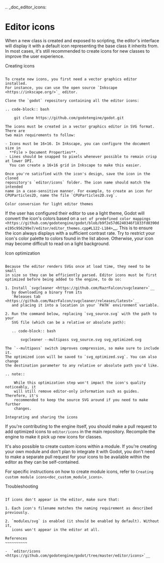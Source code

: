 .. _doc_editor_icons:

Editor icons
============

When a new class is created and exposed to scripting, the editor's interface
will display it with a default icon representing the base class it inherits
from. In most cases, it's still recommended to create icons for new classes to
improve the user experience.

Creating icons
~~~~~~~~~~~~~~

To create new icons, you first need a vector graphics editor installed.
For instance, you can use the open source `Inkscape <https://inkscape.org/>`_ editor.

Clone the `godot` repository containing all the editor icons:

.. code-block:: bash

    git clone https://github.com/godotengine/godot.git

The icons must be created in a vector graphics editor in SVG format. There are
two main requirements to follow:

- Icons must be 16×16. In Inkscape, you can configure the document size in
  **File > Document Properties**.
- Lines should be snapped to pixels whenever possible to remain crisp at lower DPI.
  You can create a 16×16 grid in Inkscape to make this easier.

Once you're satisfied with the icon's design, save the icon in the cloned
repository's `editor/icons` folder. The icon name should match the intended
name in a case-sensitive manner. For example, to create an icon for
CPUParticles2D, name the file `CPUParticles2D.svg`.

Color conversion for light editor themes
~~~~~~~~~~~~~~~~~~~~~~~~~~~~~~~~~~~~~~~~

If the user has configured their editor to use a light theme, Godot will
convert the icon's colors based on a
`set of predefined color mappings <https://github.com/godotengine/godot/blob/b9f2e57d6240346f1833fd0390de195c956299e7/editor/editor_themes.cpp#L122-L184>`__.
This is to ensure the icon always displays with a sufficient contrast rate.
Try to restrict your icon's color palette to colors found in the list above.
Otherwise, your icon may become difficult to read on a light background.

Icon optimization
~~~~~~~~~~~~~~~~~

Because the editor renders SVGs once at load time, they need to be small
in size so they can be efficiently parsed. Editor icons must be first
optimized before being added to the engine, to do so:

1. Install `svgcleaner <https://github.com/RazrFalcon/svgcleaner>`__
   by downloading a binary from its
   `Releases tab <https://github.com/RazrFalcon/svgcleaner/releases/latest>`__
   and placing it into a location in your `PATH` environment variable.

2. Run the command below, replacing `svg_source.svg` with the path to your
   SVG file (which can be a relative or absolute path):

   .. code-block:: bash

       svgcleaner --multipass svg_source.svg svg_optimized.svg

The `--multipass` switch improves compression, so make sure to include it.
The optimized icon will be saved to `svg_optimized.svg`. You can also change
the destination parameter to any relative or absolute path you'd like.

.. note::

    While this optimization step won't impact the icon's quality noticeably, it
    will still remove editor-only information such as guides. Therefore, it's
    recommended to keep the source SVG around if you need to make further
    changes.

Integrating and sharing the icons
~~~~~~~~~~~~~~~~~~~~~~~~~~~~~~~~~

If you're contributing to the engine itself, you should make a pull request to
add optimized icons to `editor/icons` in the main repository. Recompile the
engine to make it pick up new icons for classes.

It's also possible to create custom icons within a module. If you're creating
your own module and don't plan to integrate it with Godot, you don't need to
make a separate pull request for your icons to be available within the editor
as they can be self-contained.

For specific instructions on how to create module icons, refer to
`Creating custom module icons<doc_custom_module_icons>`.

Troubleshooting
~~~~~~~~~~~~~~~

If icons don't appear in the editor, make sure that:

1. Each icon's filename matches the naming requirement as described previously.

2. `modules/svg` is enabled (it should be enabled by default). Without it,
   icons won't appear in the editor at all.

References
~~~~~~~~~~

-  `editor/icons <https://github.com/godotengine/godot/tree/master/editor/icons>`__
